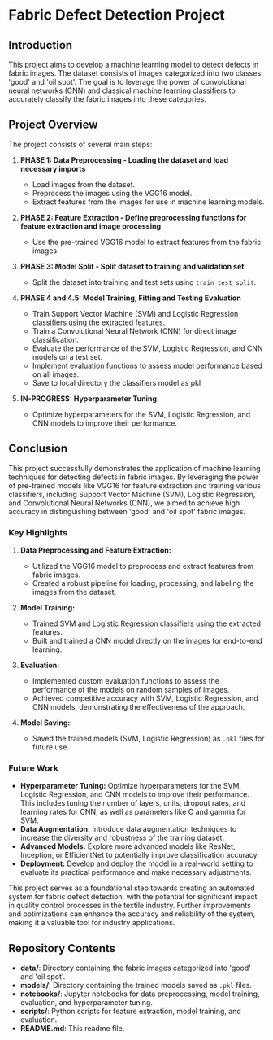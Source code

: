 # Fabric Defect Detection Project

## Introduction

This project aims to develop a machine learning model to detect defects in fabric images. The dataset consists of images categorized into two classes: 'good' and 'oil spot'. The goal is to leverage the power of convolutional neural networks (CNN) and classical machine learning classifiers to accurately classify the fabric images into these categories.

## Project Overview

The project consists of several main steps:

1. **PHASE 1: Data Preprocessing - Loading the dataset and load necessary imports**
   - Load images from the dataset.
   - Preprocess the images using the VGG16 model.
   - Extract features from the images for use in machine learning models.

2. **PHASE 2: Feature Extraction - Define preprocessing functions for feature extraction and image processing**
   - Use the pre-trained VGG16 model to extract features from the fabric images.

3. **PHASE 3: Model Split - Split dataset to training and validation set**
   - Split the dataset into training and test sets using `train_test_split`.

4. **PHASE 4 and 4.5: Model Training, Fitting and Testing Evaluation**
   - Train Support Vector Machine (SVM) and Logistic Regression classifiers using the extracted features.
   - Train a Convolutional Neural Network (CNN) for direct image classification.
   - Evaluate the performance of the SVM, Logistic Regression, and CNN models on a test set.
   - Implement evaluation functions to assess model performance based on all images.
   - Save to local directory the classifiers model as pkl

5. **IN-PROGRESS: Hyperparameter Tuning**
   - Optimize hyperparameters for the SVM, Logistic Regression, and CNN models to improve their performance.

## Conclusion

This project successfully demonstrates the application of machine learning techniques for detecting defects in fabric images. By leveraging the power of pre-trained models like VGG16 for feature extraction and training various classifiers, including Support Vector Machine (SVM), Logistic Regression, and Convolutional Neural Networks (CNN), we aimed to achieve high accuracy in distinguishing between 'good' and 'oil spot' fabric images.

### Key Highlights

1. **Data Preprocessing and Feature Extraction:**
   - Utilized the VGG16 model to preprocess and extract features from fabric images.
   - Created a robust pipeline for loading, processing, and labeling the images from the dataset.

2. **Model Training:**
   - Trained SVM and Logistic Regression classifiers using the extracted features.
   - Built and trained a CNN model directly on the images for end-to-end learning.

3. **Evaluation:**
   - Implemented custom evaluation functions to assess the performance of the models on random samples of images.
   - Achieved competitive accuracy with SVM, Logistic Regression, and CNN models, demonstrating the effectiveness of the approach.

4. **Model Saving:**
   - Saved the trained models (SVM, Logistic Regression) as `.pkl` files for future use.

### Future Work

- **Hyperparameter Tuning:** Optimize hyperparameters for the SVM, Logistic Regression, and CNN models to improve their performance. This includes tuning the number of layers, units, dropout rates, and learning rates for CNN, as well as parameters like C and gamma for SVM.
- **Data Augmentation:** Introduce data augmentation techniques to increase the diversity and robustness of the training dataset.
- **Advanced Models:** Explore more advanced models like ResNet, Inception, or EfficientNet to potentially improve classification accuracy.
- **Deployment:** Develop and deploy the model in a real-world setting to evaluate its practical performance and make necessary adjustments.

This project serves as a foundational step towards creating an automated system for fabric defect detection, with the potential for significant impact in quality control processes in the textile industry. Further improvements and optimizations can enhance the accuracy and reliability of the system, making it a valuable tool for industry applications.

## Repository Contents

- **data/**: Directory containing the fabric images categorized into 'good' and 'oil spot'.
- **models/**: Directory containing the trained models saved as `.pkl` files.
- **notebooks/**: Jupyter notebooks for data preprocessing, model training, evaluation, and hyperparameter tuning.
- **scripts/**: Python scripts for feature extraction, model training, and evaluation.
- **README.md**: This readme file.

